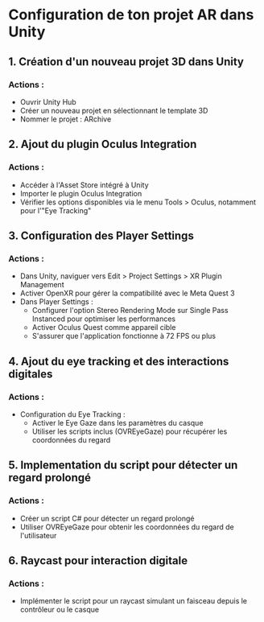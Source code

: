 # Configuration de ton projet AR dans Unity

## 1. Création d'un nouveau projet 3D dans Unity
### Actions :
- Ouvrir Unity Hub
- Créer un nouveau projet en sélectionnant le template 3D
- Nommer le projet : ARchive

## 2. Ajout du plugin Oculus Integration
### Actions :
- Accéder à l'Asset Store intégré à Unity
- Importer le plugin Oculus Integration
- Vérifier les options disponibles via le menu Tools > Oculus, notamment pour l'"Eye Tracking"

## 3. Configuration des Player Settings
### Actions :
- Dans Unity, naviguer vers Edit > Project Settings > XR Plugin Management
- Activer OpenXR pour gérer la compatibilité avec le Meta Quest 3
- Dans Player Settings :
  - Configurer l'option Stereo Rendering Mode sur Single Pass Instanced pour optimiser les performances
  - Activer Oculus Quest comme appareil cible
  - S'assurer que l'application fonctionne à 72 FPS ou plus

## 4. Ajout du eye tracking et des interactions digitales
### Actions :
- Configuration du Eye Tracking :
  - Activer le Eye Gaze dans les paramètres du casque
  - Utiliser les scripts inclus (OVREyeGaze) pour récupérer les coordonnées du regard

## 5. Implementation du script pour détecter un regard prolongé
### Actions :
- Créer un script C# pour détecter un regard prolongé
- Utiliser OVREyeGaze pour obtenir les coordonnées du regard de l'utilisateur

## 6. Raycast pour interaction digitale
### Actions :
- Implémenter le script pour un raycast simulant un faisceau depuis le contrôleur ou le casque

